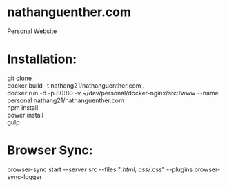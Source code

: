 # nathanguenther.com
Personal Website  

# Installation:
git clone  
docker build -t nathang21/nathanguenther.com .  
docker run -d -p 80:80  -v ~/dev/personal/docker-nginx/src:/www --name personal nathang21/nathanguenther.com  
npm install  
bower install  
gulp  

# Browser Sync:
browser-sync start --server src --files "*.html, css/*.css" --plugins browser-sync-logger  

